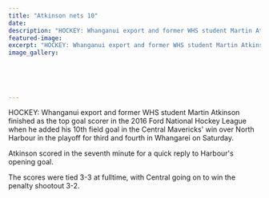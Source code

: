 ```yaml
---
title: "Atkinson nets 10"
date: 
description: "HOCKEY: Whanganui export and former WHS student Martin Atkinson finished as the top goal scorer in the 2016 Ford National Hockey League, Wanganui Chronicle article on 19/9/16..."
featured-image: 
excerpt: "HOCKEY: Whanganui export and former WHS student Martin Atkinson finished as the top goal scorer in the 2016 Ford National Hockey League when he added his 10th field goal in the Central Mavericks' win over North Harbour in the playoff for third and fourth in Whangarei on Saturday."
image_gallery:
	
	
	
	
	
---
```


<p>HOCKEY: Whanganui export and former WHS student Martin Atkinson finished as the top goal scorer in the 2016 Ford National Hockey League when he added his 10th field goal in the Central Mavericks' win over North Harbour in the playoff for third and fourth in Whangarei on Saturday.</p>
<p>Atkinson scored in the seventh minute for a quick reply to Harbour's opening goal.</p>
<p>The scores were tied 3-3 at fulltime, with Central going on to win the penalty shootout 3-2.</p>

